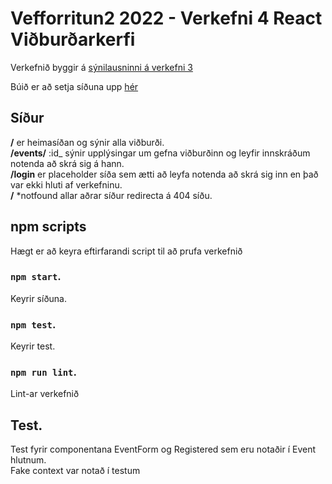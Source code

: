 # Vefforritun2 2022 - Verkefni 4 React Viðburðarkerfi

Verkefnið byggir á [sýnilausninni á verkefni 3](https://vef2-20222-v3-synilausn.herokuapp.com/)

Búið er að setja síðuna upp [hér](https://www.youtube.com/watch?v=dQw4w9WgXcQ&ab_channel=RickAstley)

## Síður

**/** er heimasíðan og sýnir alla viðburði.  
**/events/** :id_ sýnir upplýsingar um gefna viðburðinn og leyfir innskráðum notenda að skrá sig á hann.  
**/login** er placeholder síða sem ætti að leyfa notenda að skrá sig inn en það var ekki hluti af verkefninu.  
**/** \*notfound allar aðrar síður redirecta á 404 síðu.

## npm scripts

Hægt er að keyra eftirfarandi script til að prufa verkefnið

### `npm start`.

Keyrir síðuna.

### `npm test`.

Keyrir test.

### `npm run lint`.

Lint-ar verkefnið

## Test.

Test fyrir componentana EventForm og Registered sem eru notaðir í Event hlutnum.  
Fake context var notað í testum

